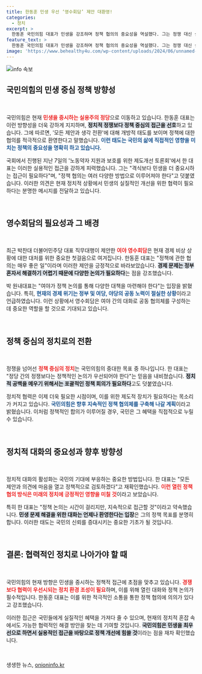 ```yaml
---
title: 한동훈 민생 우선 ‘영수회담’ 제안 대환영!
categories:
  - 정치
excerpt: >
  한동훈 국민의힘 대표가 민생을 강조하며 정책 협의의 중요성을 역설했다. 그는 정쟁 대신 실용주의 정치로 나아가겠다고 다짐하며, 여야 간 협력이 필요하다고 주장했다.
feature_text: >
  한동훈 국민의힘 대표가 민생을 강조하며 정책 협의의 중요성을 역설했다. 그는 정쟁 대신 실용주의 정치로 나아가겠다고 다짐하며, 여야 간 협력이 필요하다고 주장했다.
image: 'https://www.behealthy4u.com/wp-content/uploads/2024/06/unnamed-file.png'
---
```


<p><img src="https://www.behealthy4u.com/wp-content/uploads/2024/06/unnamed-file.png" alt="info 속보" /></p>

<h2 data-ke-size="size26">국민의힘의 민생 중심 정책 방향성</h2>

<p data-ke-size="size16">&nbsp;</p>

<p>국민의힘은 현재 <b><span style="color: #ee2323;">민생을 중시하는 실용주의 정당</span></b>으로 이동하고 있습니다. 한동훈 대표는 이런 방향성을 더욱 강하게 지지하며, <b><span style="background-color: #21538527;">정치적 정쟁보다 정책 중심의 접근을 선호</span></b>하고 있습니다. 그에 따르면, '모든 제안과 생각 전환'에 대해 개방적 태도를 보이며 정책에 대한 협의를 적극적으로 환영한다고 말했습니다. <b><span style="color: #1a5490;">이런 태도는 국민의 삶에 직접적인 영향을 미치는 정책의 중요성을 명확히 하고 있습니다.</span></b></p>

<p>국회에서 진행된 지난 7일의 '노동약자 지원과 보호를 위한 제도개선 토론회'에서 한 대표는 이러한 실용적인 접근을 강하게 피력했습니다. 그는 "격식보다 민생을 더 중요시하는 접근이 필요하다"며, "정책 협의는 여러 다양한 방법으로 이루어져야 한다"고 덧붙였습니다. 이러한 의견은 현재 정치적 상황에서 민생의 실질적인 개선을 위한 협력이 필요하다는 분명한 메시지를 전달하고 있습니다.</p>

<p data-ke-size="size16">&nbsp;</p>

<h2 data-ke-size="size26">영수회담의 필요성과 그 배경</h2>

<p data-ke-size="size16">&nbsp;</p>

<p>최근 박찬대 더불어민주당 대표 직무대행이 제안한 <b><span style="color: #ee2323;">여야 영수회담</span></b>은 현재 경제 비상 상황에 대한 대처를 위한 중요한 첫걸음으로 여겨집니다. 한동훈 대표는 "정책에 관한 협의는 매우 좋은 일"이라며 이러한 제안을 긍정적으로 바라보았습니다. <b><span style="background-color: #21538527;">경제 문제는 정부 혼자서 해결하기 어렵기 때문에 다양한 논의가 필요하다</span></b>는 점을 강조했습니다.</p>

<p>박 원내대표는 "여야가 정책 논의를 통해 다양한 대책을 마련해야 한다"는 입장을 밝혔습니다. 특히, <b><span style="color: #1a5490;">현재의 경제 위기는 정부 및 여당, 야당의 공동 노력이 절실한 상황</span></b>이라고 언급하였습니다. 이런 상황에서 영수회담은 여야 간의 대화로 공동 협의체를 구성하는 데 중요한 역할을 할 것으로 기대되고 있습니다. </p>

<p data-ke-size="size16">&nbsp;</p>

<h2 data-ke-size="size26">정책 중심의 정치로의 전환</h2>

<p data-ke-size="size16">&nbsp;</p>

<p>정쟁을 넘어선 <b><span style="color: #ee2323;">정책 중심의 정치</span></b>는 국민의힘의 중대한 목표 중 하나입니다. 한 대표는 "정당 간의 정쟁보다는 정책적인 논의가 우선되어야 한다"는 믿음을 내비쳤습니다. <b><span style="background-color: #21538527;">정치적 공백을 메우기 위해서는 포괄적인 정책 회의가 필요하다</span></b>고도 덧붙였습니다.</p>

<p>정치적 협력은 이제 더욱 필요한 시점이며, 이를 위한 제도적 장치가 필요하다는 목소리가 커지고 있습니다. <b><span style="color: #1a5490;">국민의힘은 향후 지속적인 정책 협의체를 구축해 나갈 계획</span></b>이라고 밝혔습니다. 이처럼 정책적인 합의가 이루어질 경우, 국민은 그 혜택을 직접적으로 누릴 수 있습니다.</p>

<p data-ke-size="size16">&nbsp;</p>

<h2 data-ke-size="size26">정치적 대화의 중요성과 향후 방향성</h2>

<p data-ke-size="size16">&nbsp;</p>

<p>정치적 대화의 활성화는 국민의 기대에 부응하는 중요한 방법입니다. 한 대표는 "모든 제안과 의견에 마음을 열고 정책적으로 검토하겠다"고 재확인했습니다. <b><span style="color: #ee2323;">이런 열린 정책 협의 방식은 미래의 정치에 긍정적인 영향을 미칠 것</span></b>이라고 보았습니다.</p>

<p>특히 한 대표는 "정책 논의는 시간이 걸리지만, 지속적으로 접근할 것"이라고 약속했습니다. <b><span style="background-color: #21538527;">민생 문제 해결을 위한 대화는 언제나 환영한다는 입장</span></b>은 그의 정책 목표를 분명히 합니다. 이러한 태도는 국민의 신뢰를 증대시키는 중요한 기초가 될 것입니다.</p>

<p data-ke-size="size16">&nbsp;</p>

<h2 data-ke-size="size26">결론: 협력적인 정치로 나아가야 할 때</h2>

<p data-ke-size="size16">&nbsp;</p>

<p>국민의힘의 현재 방향은 민생을 중시하는 정책적 접근에 초점을 맞추고 있습니다. <b><span style="color: #ee2323;">경쟁보다 협력이 우선시되는 정치 환경 조성이 필요</span></b>하며, 이를 위해 열린 대화와 정책 논의가 필수적입니다. 한동훈 대표는 이를 위한 적극적인 소통을 통한 정책 협의에 의의가 있다고 강조했습니다.</p>

<p>이러한 접근은 국민들에게 실질적인 혜택을 가져다 줄 수 있으며, 현재의 정치적 혼잡 속에서도 가능한 협력적인 해결 방안을 찾는 데 기여할 것입니다. <b><span style="background-color: #21538527;">국민의힘은 민생을 최우선으로 하면서 실용적인 접근을 바탕으로 정책 개선에 힘쓸 것</span></b>이라는 점을 재차 확인했습니다. </p>

<p data-ke-size="size16">&nbsp;</p>
생생한 뉴스, <a href="https://onioninfo.kr" rel="dofollow">onioninfo.kr</a>


